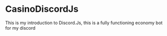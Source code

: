 # CasinoDiscordJs

This is my introduction to Discord.Js, this is a fully functioning economy bot for my discord
